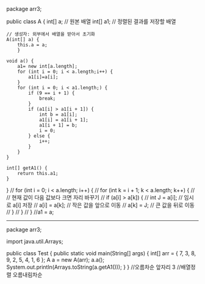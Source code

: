 package arr3;

public class A {
	int[] a; // 원본 배열
	int[] a1; // 정렬된 결과를 저장할 배열

	// 생성자: 외부에서 배열을 받아서 초기화
	A(int[] a) {
		this.a = a; 
		}

	void a() {
		a1= new int[a.length];
		for (int i = 0; i < a.length;i++) {
			a1[i]=a[i];
		}
		for (int i = 0; i < a1.length;) {
			if (9 == i + 1) {
				break;
			}
			if (a1[i] > a1[i + 1]) {
				int b = a1[i];
				a1[i] = a1[i + 1];
				a1[i + 1] = b;
				i = 0;
			} else {
				i++;
			}
		}
	}

	int[] getA1() {
		return this.a1;
	}
}
//        for (int i = 0; i < a.length; i++) {
//            for (int k = i + 1; k < a.length; k++) {
//                // 현재 값이 다음 값보다 크면 자리 바꾸기
//                if (a[i] > a[k]) {
//                    int J = a[i];   // 임시로 a[i] 저장
//                    a[i] = a[k];    // 작은 값을 앞으로 이동
//                    a[k] = J;       // 큰 값을 뒤로 이동
//                }
//            }
//        }
//a1 = a;

--------
package arr3;

import java.util.Arrays;

public class Test {
	public static void main(String[] args) {
		int[] arr = { 7, 3, 8, 9, 2, 5, 4, 1, 6 };
		A a = new A(arr);
		a.a();
		System.out.println(Arrays.toString(a.getA1()));
	}
}
//오름차순 앞자리 3
//배열정렬 오름내림차순

